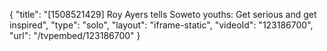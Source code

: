 {
    "title": "[1508521429] Roy Ayers tells Soweto youths: Get serious and get inspired",
    "type": "solo",
    "layout": "iframe-static",
    "videoId": "123186700",
    "url": "\/tvpembed\/123186700"
}